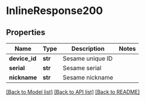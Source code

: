 # InlineResponse200

## Properties
Name | Type | Description | Notes
------------ | ------------- | ------------- | -------------
**device_id** | **str** | Sesame unique ID | 
**serial** | **str** | Sesame serial | 
**nickname** | **str** | Sesame nickname | 

[[Back to Model list]](../README.md#documentation-for-models) [[Back to API list]](../README.md#documentation-for-api-endpoints) [[Back to README]](../README.md)


